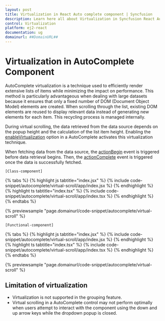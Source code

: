 ```yaml
---
layout: post
title: Virtualization in React Auto complete component | Syncfusion
description: Learn here all about Virtualization in Syncfusion React Auto complete component of Syncfusion Essential JS 2 and more.
control: Virtualization 
platform: ej2-react
documentation: ug
domainurl: ##DomainURL##
---
```


# Virtualization in AutoComplete Component

AutoComplete virtualization is a technique used to efficiently render extensive lists of items while minimizing the impact on performance. This method is particularly advantageous when dealing with large datasets because it ensures that only a fixed number of DOM (Document Object Model) elements are created. When scrolling through the list, existing DOM elements are reused to display relevant data instead of generating new elements for each item. This recycling process is managed internally.
 
During virtual scrolling, the data retrieved from the data source depends on the popup height and the calculation of the list item height. Enabling the [enableVirtualization](../api/auto-complete/#enableVirtualization) option in a AutoComplete activates this virtualization technique.
 
When fetching data from the data source, the [actionBegin](../api/auto-complete/#actionbegin) event is triggered before data retrieval begins. Then, the [actionComplete](../api/auto-complete/#actioncomplete) event is triggered once the data is successfully fetched.

`[Class-component]`

{% tabs %}
{% highlight js tabtitle="index.jsx" %}
{% include code-snippet/autocomplete/virtual-scroll/app/index.jsx %}
{% endhighlight %}
{% highlight ts tabtitle="index.tsx" %}
{% include code-snippet/autocomplete/virtual-scroll/app/index.tsx %}
{% endhighlight %}
{% endtabs %}

 {% previewsample "page.domainurl/code-snippet/autocomplete/virtual-scroll" %}

`[Functional-component]`

{% tabs %}
{% highlight js tabtitle="index.jsx" %}
{% include code-snippet/autocomplete/virtual-scroll/app/index.jsx %}
{% endhighlight %}
{% highlight ts tabtitle="index.tsx" %}
{% include code-snippet/autocomplete/virtual-scroll/app/index.tsx %}
{% endhighlight %}
{% endtabs %}

 {% previewsample "page.domainurl/code-snippet/autocomplete/virtual-scroll" %}

## Limitation of virtualization

* Virtualization is not supported in the grouping feature.
* Virtual scrolling in a AutoComplete control may not perform optimally when users attempt to interact with the component using the down and up arrow keys while the dropdown popup is closed.